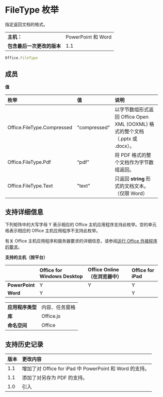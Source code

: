 
# FileType 枚举
指定返回文档的格式。

|||
|:-----|:-----|
|**主机：**|PowerPoint 和 Word|
|**包含最后一次更改的版本**|1.1|

```js
Office.FileType
```


## 成员


**值**


|**枚举**|**值**|**说明**|
|:-----|:-----|:-----|
|Office.FileType.Compressed|"compressed"|以字节数组形式返回 Office Open XML (OOXML) 格式的整个文档（.pptx 或 .docx）。|
|Office.FileType.Pdf|“pdf”|将 PDF 格式的整个文档作为字节数组返回。|
|Office.FileType.Text|"text"|只返回  **string** 形式的文档文本。（仅限 Word）|

## 支持详细信息


下列矩阵中的大写字母 Y 表示相应的 Office 主机应用程序支持此枚举。空的单元格表示相应的 Office 主机应用程序不支持此枚举。

有关 Office 主机应用程序和服务器要求的详细信息，请参阅[运行 Office 外接程序的要求](../../docs/overview/requirements-for-running-office-add-ins.md)。


**支持的主机（按平台）**


||**Office for Windows Desktop**|**Office Online（在浏览器中）**|**Office for iPad**|
|:-----|:-----|:-----|:-----|
|**PowerPoint**|Y|Y|Y|
|**Word**|Y||Y|

|||
|:-----|:-----|
|**应用程序类型**|内容、任务窗格|
|**库**|Office.js|
|**命名空间**|Office|

## 支持历史记录


|**版本**|**更改内容**|
|:-----|:-----|
|1.1|增加了对 Office for iPad 中 PowerPoint 和 Word 的支持。|
|1.1|添加了对另存为 PDF 的支持。|
|1.0|引入|
